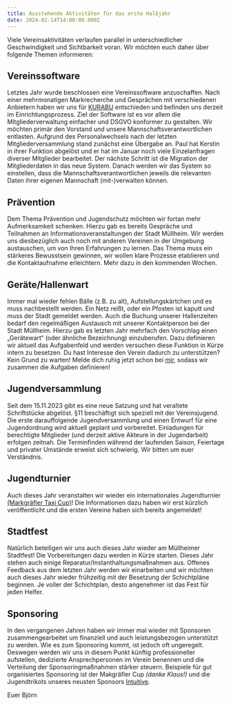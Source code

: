 ```yaml
---
title: Ausstehende Aktivitäten für das erste Halbjahr
date: 2024-02-14T14:00:00.000Z
---
```


Viele Vereinsaktivitäten verlaufen parallel in unterschiedlicher Geschwindigkeit und Sichtbarkeit voran. Wir möchten euch daher über folgende Themen informieren:

## Vereinssoftware

Letztes Jahr wurde beschlossen eine Vereinssoftware anzuschaffen. Nach einer mehrmonatigen Markrecherche und Gesprächen mit verschiedenen Anbietern haben wir uns für [KURABU](http://kurabu.com) entschieden und befinden uns derzeit im Einrichtungsprozess.
Ziel der Software ist es vor allem die Mitgliederverwaltung einfacher und DSGVO konformer zu gestalten. Wir möchten primär den Vorstand und unsere Mannschaftsverantwortlichen entlasten. Aufgrund des Personalwechsels nach der letzten Mitgliederversammlung stand zunächst eine Übergabe an. Paul hat Kerstin in ihrer Funktion abgelöst und er hat im Januar noch viele Einzelanfragen diverser Mitglieder bearbeitet. Der nächste Schritt ist die Migration der Mitgliederdaten in das neue System. Danach werden wir das System so einstellen, dass die Mannschaftsverantwortlichen jeweils die relevanten Daten ihrer eigenen Mannschaft (mit-)verwalten können.

## Prävention

Dem Thema Prävention und Jugendschutz möchten wir fortan mehr Aufmerksamkeit schenken. Hierzu gab es bereits Gespräche und Teilnahmen an Informationsveranstaltungen der Stadt Müllheim. Wir werden uns diesbezüglich auch noch mit anderen Vereinen in der Umgebung austauschen, um von Ihren Erfahrungen zu lernen. Das Thema muss ein stärkeres Bewusstsein gewinnen, wir wollen klare Prozesse etablieren und die Kontaktaufnahme erleichtern. Mehr dazu in den kommenden Wochen.

## Geräte/Hallenwart

Immer mal wieder fehlen Bälle (z.B. zu alt), Aufstellungskärtchen und es muss nachbestellt werden. Ein Netz reißt, oder ein Pfosten ist kaputt und muss der Stadt gemeldet werden. Auch die Buchung unserer Hallenzeiten bedarf den regelmäßigen Austausch mit unserer Kontaktperson bei der Stadt Müllheim.
Hierzu gab es letzten Jahr mehrfach den Vorschlag einen „Gerätewart“ (oder ähnliche Bezeichnung) einzuberufen. Dazu definieren wir aktuell das Aufgabenfeld und werden versuchen diese Funktion in Kürze intern zu besetzen. Du hast Interesse den Verein dadurch zu unterstützen? Kein Grund zu warten! Melde dich ruhig jetzt schon bei [mir](bjoern@vcmuellheim.de), sodass wir zusammen die Aufgaben definieren!

## Jugendversammlung

Seit dem 15.11.2023 gibt es eine neue Satzung und hat veraltete Schriftstücke abgelöst. §11 beschäftigt sich speziell mit der Vereinsjugend. Die erste darauffolgende Jugendversammlung und einen Entwurf für eine Jugendordnung wird aktuell geplant und vorbereitet. Einladungen für berechtigte Mitglieder (und derzeit aktive Akteure in der Jugendarbeit) erfolgen zeitnah. Die Terminfinden während der laufenden Saison, Feiertage und privater Umstände erweist sich schwierig. Wir bitten um euer Verständnis.

## Jugendturnier

Auch dieses Jahr veranstalten wir wieder ein internationales Jugendturnier [(Markgräfler Taxi Cup)](/tournament/jugend2024)! Die Informationen dazu haben wir erst kürzlich veröffentlicht und die ersten Vereine haben sich bereits angemeldet!

## Stadtfest

Natürlich beteiligen wir uns auch dieses Jahr wieder am Müllheimer Stadtfest! Die Vorbereitungen dazu werden in Kürze starten.
Dieses Jahr stehen auch einige Reparatur/Instanthaltungsmaßnahmen aus. Offenes Feedback aus dem letzten Jahr werden wir einarbeiten und wir möchten auch dieses Jahr wieder frühzeitig mit der Besetzung der Schichtpläne beginnen. Je voller der Schichtplan, desto angenehmer ist das Fest für jeden Helfer.

## Sponsoring

In den vergangenen Jahren haben wir immer mal wieder mit Sponsoren zusammengearbeitet um finanziell und auch leistungsbezogen unterstützt zu werden. Wie es zum Sponsoring kommt, ist jedoch oft ungeregelt. Deswegen werden wir uns in diesem Punkt künftig professioneller aufstellen, dedizierte Ansprechpersonen im Verein benennen und die Verteilung der Sponsoringmaßnahmen stärker steuern. Beispiele für gut organisiertes Sponsoring ist der Makgräfler Cup _(danke Klaus!)_ und die Jugendtrikots unseres neusten Sponsors [Intuitive](https://www.intuitive.com).

Euer Björn
